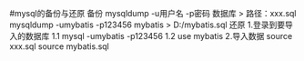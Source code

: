 #mysql的备份与还原
    备份
        mysqldump -u用户名 -p密码 数据库 > 路径：xxx.sql 
        mysqldump -umybatis -p123456 mybatis > D:/mybatis.sql
    还原
        1.登录到要导入的数据库
            1.1 mysql -umybatis -p123456
            1.2 use mybatis
        2.导入数据
            source xxx.sql
            source mybatis.sql
